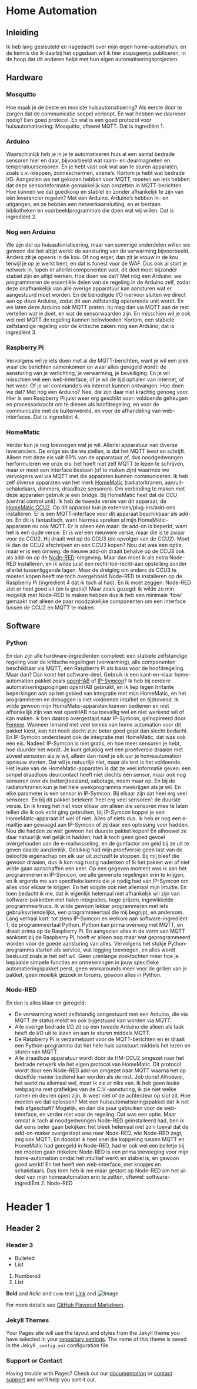 # Home Automation

## Inleiding

Ik heb lang gesleuteld en nagedacht over mijn eigen home-automation, en de kennis die ik daarbij het opgedaan wil ik hier stapsgewijs publiceren, in de hoop dat dit anderen helpt met hun eigen automatiseringsprojecten.

## Hardware

### Mosquitto

Hoe maak je de beste en mooiste huisautomatisering? Als eerste door te zorgen dat de communicatie soepel verloopt. En wat hebben we daarvoor nodig? Een goed protocol. En wat is een goed protocol voor huisautomatisering: Mosquitto, oftewel MQTT. Dat is ingrediënt 1.

### Arduino

Waarschijnlijk heb je in je te automatiseren huis al een aantal bedrade sensoren hier en daar, bijvoorbeeld wat raam- en deurmagneten en temperatuursensoren. En je hebt vast ook wat aan te sturen apparaten, zoals c.v.-kleppen, zonneschermen, sirene’s. Kortom je hebt wat bedrade I/O. Aangezien we net gekozen hebben voor MQTT, moeten we iets hebben dat deze sensorinformatie gemakkelijk kan omzetten in MQTT-berichten. Hoe kunnen we dat goedkoop en stabiel en zonder afhankelijk te zijn van één leverancier regelen? Met een Arduino. Arduino’s hebben in- en uitgangen, en ze hebben een netwerkaansluiting, en er bestaan bibliotheken en voorbeeldprogramma’s die doen wat wij willen. Dat is ingrediënt 2.

### Nog een Arduino

We zijn dol op huisautomatisering, maar van sommige onderdelen willen we gewoon dat het altijd werkt: de aansturing van de verwarming bijvoorbeeld. Anders zit je opeens in de kou. Of nog erger, dan zit je vrouw in de kou terwijl je op je werkt bent, en dat is funest voor de WAF. Dus ook al stort je netwerk in, lopen er allerlei componenten vast, dit deel moet bijzonder stabiel zijn en altijd werken. Hoe doen we dat? Met nóg een Arduino: we programmeren de essentiële delen van de regeling in de Arduino zelf, zodat deze onafhankelijk van alle overige apparatuur kan aansturen wat er aangestuurd moet worden. En de benodigde I/O hiervoor sluiten we direct aan op deze Arduino, zodat dit een zelfstandig opererende unit wordt. En we laten deze Arduino ook MQTT praten: hij mag dan via MQTT aan de rest vertellen wat ie doet, en wat de sensorwaarden zijn. En misschien wil je ook wel met MQTT de regeling kunnen beïnvloeden. Kortom, een stabiele zelfstandige regeling voor de kritische zaken: nóg een Arduino, dat is ingrediënt 3.

### Raspberry Pi

Vervolgens wil je iets doen met al die MQTT-berichten, want je wil een plek waar die berichten samenkomen en waar alles geregeld wordt: de aansturing van je verlichting, je verwarming, je beveiliging. En je wil misschien wel een web-interface, of je wil de tijd ophalen van internet, of het weer. Of je wil commando’s via internet kunnen ontvangen. Hoe doen we dat? Met nóg een Arduino? Nee, die zijn daar niet krachtig genoeg voor. Hier is een Raspberry Pi juist weer erg geschikt voor: voldoende geheugen en processorkracht om te dienen als hoofdregeling, en voor de communicatie met de buitenwereld, en voor de afhandeling van web-interfaces. Dat is ingrediënt 4.

### HomeMatic

Verder kun je nog toevoegen wat je wil. Allerlei apparatuur van diverse leveranciers. De enige eis die we stellen, is dat het MQTT leest en schrijft. Alleen met deze eis valt 99% van de apparatuur af, dus noodgedwongen herformuleren we onze eis: het hoeft niet zelf MQTT te lezen te schrijven, maar er moet een interface bestaan (of te maken zijn) waarmee we vervolgens wel via MQTT met die apparaten kunnen communiceren. Ik heb zelf diverse apparaten van het merk [HomeMatic](https://www.eq-3.de/produkte/homematic.html) (radiatorkranen, aan/uit-schakelaars, dimmers, draadloze sensoren). Om verbinding te maken met deze apparaten gebruik je een bridge. Bij HomeMatic heet dat de CCU (central control unit). Ik heb de tweede versie van dit apparaat, de [HomeMatic CCU2](https://www.eq-3.de/produkte/homematic/detail/homematic-zentrale-ccu-2.html). Op dit apparaat kun je extensies/plug-ins/add-ons installeren. Er is een MQTT-interface voor dit apparaat beschikbaar als add-on. En dit is fantastisch, want hiermee spreken al mijn HomeMatic-apparaten nu ook MQTT. Er is alleen één maar: de add-on is beperkt, want het is een oude versie. Er is wel een nieuwere versie, maar die is te zwaar voor de CCU2. Hij draait wel op de CCU3 (de opvolger van de CCU2). Moet ik dan de CCU2 afschrijven en een CCU3 kopen? Nou dat was een optie, maar er is een omweg: de nieuwe add-on draait behalve op de CCU3 ook als add-on op de [Node-RED](https://nodered.org)-omgeving. Maar dan moet ik als extra Node-RED installeren, en ik wilde juist een recht-toe-recht-aan opstelling zonder allerlei tussenliggende lagen. Maar de dreiging om anders de CCU3 te moeten kopen heeft me toch overgehaald Node-RED te installeren op de Raspberry Pi (ingredient 4 dat ik toch al had). En ik moet zeggen: Node-RED ziet er heel goed uit (en is gratis)! Maar zoals gezegd: ik wilde zo min mogelijk met Node-RED te maken hebben dus ik heb een minimale ‘flow’ gemaakt met alleen de paar noodzakelijke componenten om een interface tussen de CCU2 en MQTT te maken. 

## Software

### Python

En dan zijn alle hardware-ingredienten compleet: een stabiele zelfstandige regeling voor de kritische regelingen (verwarming), alle componenten beschikbaar via MQTT, een Raspberry Pi als basis voor de hoofdregeling.
Maar dan? Dan komt het software-deel. Gebruik ik een kant-en-klaar home-automation pakket zoals [openHAB](https://www.openhab.org) of [IP-Symcon](https://www.symcon.de)? Ik heb bij eerdere automatiseringspogingen openHAB gebruikt, en ik liep tegen irritante beperkingen aan op het gebied van integratie met mijn HomeMatic, en het programmeren en debuggen is niet voldoende intuïtief en tijdrovend. Ik wilde gewoon mijn HomeMatic-apparaten kunnen bedienen en niet afhankelijk zijn van wat openHAB nou toevallig wel en niet werkend wil of kan maken. Ik ben daarop overgestapt naar IP-Symcon, geïnspireerd door [Femme](https://www.youtube.com/watch?v=fWcDT4JISn8). Wanneer iemand met veel kennis van home automation voor dit pakket kiest, kan het nooit slecht zijn: beter goed gejat dan slecht bedacht. En IP-Symcon ondersteunt ook de integratie met HomeMatic, dat was ook een eis. Nadeel: IP-Symcon is niet gratis, en hoe meer sensoren je hebt, hoe duurder het wordt. Je kunt gelukkig wel een proefversie draaien met zoveel sensoren als je wil, alleen dan moet je elk uur je homeautomation opnieuw starten. Dat wil je natuurlijk niet, maar als test is het voldoende. Het leuke van de HomeMatic-apparaten is dat ze veel informatie geven: een simpel draadloos deurcontact heeft niet slechts één sensor, maar ook nog sensoren over de batterijtoestand, sabotage, noem maar op. En bij de radiatorkranen kun je het hele weekprogramma meekrijgen als je wil. En elke parameter is een sensor in IP-Symcon. Bij elkaar zijn dat heel erg veel sensoren. En bij dit pakket betekent ‘heel erg veel sensoren’: de duurste versie. En ik kreeg het niet voor elkaar om alleen díe sensoren mee te laten tellen die ik ook echt ging gebruiken, bij IP-Symcon koppel je een HomeMatic-apparaat óf wel óf niet. Alles of niets dus. Ik heb er nog een e-mailtje aan gewaagd aan IP-Symcon of zij daar een oplossing voor hadden. Nou die hadden ze wel: gewoon het duurste pakket kopen! En alhoewel ze daar natuurlijk wel gelijk in hadden, had ik toch geen goed gevoel overgehouden aan de e-mailwisseling, en de gunfactor om geld bij ze uit te geven daalde aanzienlijk. Gelukkig had mijn proefversie geen last van de beloofde eigenschap om elk uur uit zichzelf te stoppen. Bij mij bleef die gewoon draaien, dus ik kon nog rustig nadenken of ik het pakket wel of niet wilde gaan aanschaffen een keer. Op een gegeven moment was ik aan het programmeren in IP-Symcon, om alle gewenste regelingen erin te krijgen, en ik ergerde me aan specifieke kennis die je nodig had van IP-Symcon om alles voor elkaar te krijgen. En het volgde ook niet allemaal mijn intuïtie. En toen bedacht ik me, dat ik eigenlijk helemaal niet afhankelijk wil zijn van software-pakketten met halve integraties, hoge prijzen, ingewikkelde programmeertrucs. Ik wilde gewoon lekker programmeren met iets gebruiksvriendelijks, een programmeertaal die mij begrijpt, en andersom. Lang verhaal kort: tot ziens IP-Symcon en welkom aan software-ingrediënt 1, de programmeertaal Python. Python kan prima overweg met MQTT, en draait prima op de Raspberry Pi. En aangezien alles in de vorm van MQTT aankomt bij de Raspberry Pi, hoeft er alleen nog maar wat geprogrammeerd worden voor de goede aansturing van alles. Vervolgens het stukje Python-programma starten als service, wat logging toevoegen, en alles wordt bestuurd zoals je het zelf wil. Geen urenlange zoektochten meer hoe je bepaalde simpele functies en omrekeningen in jouw specifieke automatieringspakket perst, geen workarounds meer voor de grillen van je pakket, geen moeilijk gezoek in forums, gewoon alles in Python.

### Node-RED

En dan is alles klaar en geregeld:
-	De verwarming wordt zelfstandig aangestuurd met een Arduino, die via MQTT de status meldt en ook bijgestuurd kan worden via MQTT.
-	Alle overige bedrade I/O zit op een tweede Arduino die alleen als taak heeft de I/O uit te lezen en aan te sturen middels MQTT.
-	De Raspberry Pi is verzamelpunt voor de MQTT-berichten en er draait een Python-programma dat het hele huis aanstuurt middels het lezen en sturen van MQTT.
-	Alle draadloze apparatuur wordt door de HM-CCU2 omgezet naar het bedrade netwerk via het eigen protocol van HomeMatic. Dit protocol wordt door een Node-RED add-on omgezet naar MQTT waarna het op dezelfde manier bediend kan worden als de rest.
Job done! Alhoewel, het werkt nu allemaal wel, maar ik zie er niks van. Ik heb geen leuke webpagina met grafiekjes van de C.V.-aansturing, ik zie niet welke ramen en deuren open zijn, ik weet niet of de achterdeur op slot zit. Hoe moeten we dat oplossen? Met een huisautomatiseringspakket dat ik net heb afgeschaft? Mogelijk, en dan die puur gebruiken voor de web-interface, en verder niet voor de regeling. Dat was een optie. Maar omdat ik toch al noodgedwongen Node-RED geïnstalleerd had, ben ik dat eens beter gaan bekijken: het bleek helemaal niet zo’n toeval dat de add-on-maker overgestapt was naar Node-RED. wie Node-RED zegt, zeg ook MQTT. En doordat ik heel snel die koppeling tussen MQTT en HomeMatic had geregeld in Node-RED, had er ook wel een belletje bij me moeten gaan rinkelen: Node-RED is een prima toevoeging voor mijn home-automation omdat het intuïtief werkt en stabiel is, en gewoon goed werkt! En het heeft een web-interface, met knopjes en schakelaars. Dus toen heb ik me maar gestort op Node-RED om het ui-deel van mijn homeautomation erin te zetten, oftewel: software-ingrediËnt 2: Node-RED



# Header 1
## Header 2
### Header 3

- Bulleted
- List

1. Numbered
2. List

**Bold** and _Italic_ and `Code` text
[Link](url) and ![Image](src)

For more details see [GitHub Flavored Markdown](https://guides.github.com/features/mastering-markdown/).

### Jekyll Themes

Your Pages site will use the layout and styles from the Jekyll theme you have selected in your [repository settings](https://github.com/Manuel83/sample/settings). The name of this theme is saved in the Jekyll `_config.yml` configuration file.

### Support or Contact

Having trouble with Pages? Check out our [documentation](https://help.github.com/categories/github-pages-basics/) or [contact support](https://github.com/contact) and we’ll help you sort it out.
